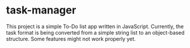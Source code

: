 # task-manager

This project is a simple To-Do list app written in JavaScript. Currently, the task format is being converted from a simple string list to an object-based structure. Some features might not work properly yet.
